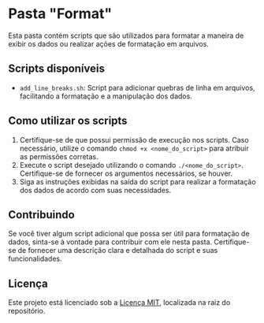 # Pasta "Format"

Esta pasta contém scripts que são utilizados para formatar a maneira de exibir os dados ou realizar ações de formatação em arquivos.

## Scripts disponíveis

- `add_line_breaks.sh`: Script para adicionar quebras de linha em arquivos, facilitando a formatação e a manipulação dos dados.

## Como utilizar os scripts

1. Certifique-se de que possui permissão de execução nos scripts. Caso necessário, utilize o comando `chmod +x <nome_do_script>` para atribuir as permissões corretas.
2. Execute o script desejado utilizando o comando `./<nome_do_script>`. Certifique-se de fornecer os argumentos necessários, se houver.
3. Siga as instruções exibidas na saída do script para realizar a formatação dos dados de acordo com suas necessidades.

## Contribuindo

Se você tiver algum script adicional que possa ser útil para formatação de dados, sinta-se à vontade para contribuir com ele nesta pasta. Certifique-se de fornecer uma descrição clara e detalhada do script e suas funcionalidades.

## Licença

Este projeto está licenciado sob a [Licença MIT](LICENSE.md), localizada na raiz do repositório.
